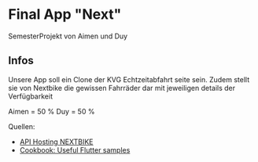 # Final App "Next"

SemesterProjekt von Aimen und Duy

## Infos

Unsere App soll ein Clone der KVG Echtzeitabfahrt seite sein. Zudem stellt sie von Nextbike die gewissen Fahrräder dar mit jeweiligen details der Verfügbarkeit

Aimen = 50 %
Duy = 50 %



Quellen:

- [API Hosting NEXTBIKE](https://api.nextbike.net/api/doc.php?mode=classic-regular&apikey=)
- [Cookbook: Useful Flutter samples](https://gist.github.com/derhuerst/2b7ed83bfa5f115125a5#nahsh-schleswig-holstein)



